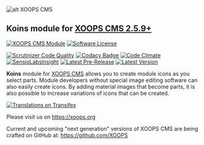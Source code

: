 ![alt XOOPS CMS](https://xoops.org/images/logoXoops4GithubRepository.png)
## Koins module for  [XOOPS CMS 2.5.9+](https://xoops.org)
[![XOOPS CMS Module](https://img.shields.io/badge/XOOPS%20CMS-Module-blue.svg)](https://xoops.org)
[![Software License](https://img.shields.io/badge/license-GPL-brightgreen.svg?style=flat)](http://www.gnu.org/licenses/gpl-2.0.html)

[![Scrutinizer Code Quality](https://img.shields.io/scrutinizer/g/mambax7/koins.svg?style=flat)](https://scrutinizer-ci.com/g/mambax7/koins/?branch=master)
[![Codacy Badge](https://api.codacy.com/project/badge/Grade/c9fc7038b1bf4daf957de4bb92348a41)](https://www.codacy.com/app/mambax7/koins)
[![Code Climate](https://img.shields.io/codeclimate/github/mambax7/koins.svg?style=flat)](https://codeclimate.com/github/mambax7/koins)
[![SensioLabsInsight](https://insight.sensiolabs.com/projects/00a0d0de-963b-470c-9a4c-50a8e05c57c6/mini.png)](https://insight.sensiolabs.com/projects/00a0d0de-963b-470c-9a4c-50a8e05c57c6)
[![Latest Pre-Release](https://img.shields.io/github/tag/mambax7/koins.svg?style=flat)](https://github.com/mambax7/koins/tags/)
[![Latest Version](https://img.shields.io/github/release/mambax7/koins.svg?style=flat)](https://github.com/mambax7/koins/releases/)

**Koins** module for [XOOPS CMS](https://xoops.org) allows you to create module icons as you select parts. Module developers without special image editing software can also easily create icons. 
By adding material images that become parts, it is also possible to increase variations of icons that can be created.

[![Translations on Transifex](https://xoops.org/images/translations-transifex-blue.svg)](https://www.transifex.com/xoops)

Please visit us on https://xoops.org

Current and upcoming "next generation" versions of XOOPS CMS are being crafted on GitHub at: https://github.com/XOOPS


